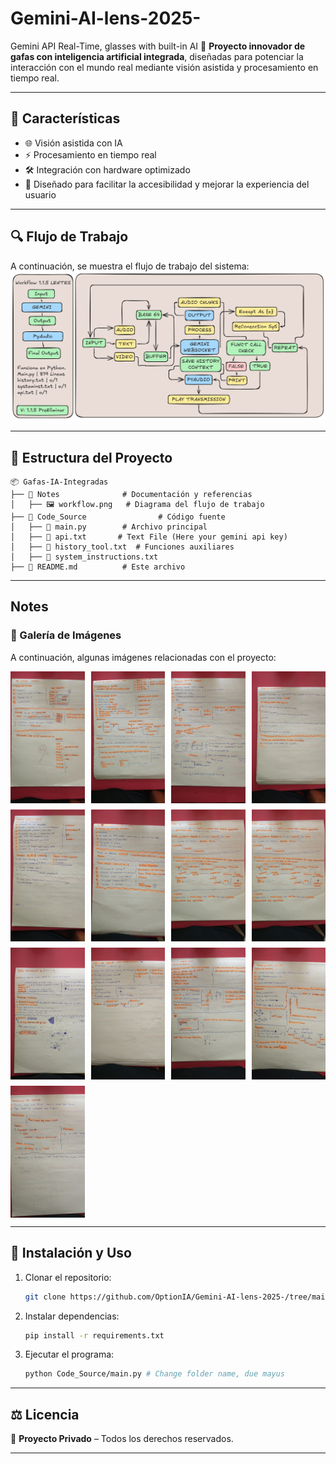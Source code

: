# Gemini-AI-lens-2025-
Gemini API Real-Time, glasses with built-in AI
🚀 **Proyecto innovador de gafas con inteligencia artificial integrada**, diseñadas para potenciar la interacción con el mundo real mediante visión asistida y procesamiento en tiempo real.

---

## 📌 Características
- 🌐 Visión asistida con IA
- ⚡ Procesamiento en tiempo real
- 🛠️ Integración con hardware optimizado
- 🎯 Diseñado para facilitar la accesibilidad y mejorar la experiencia del usuario

---

## 🔍 Flujo de Trabajo
A continuación, se muestra el flujo de trabajo del sistema:  
![Workflow](Notes/workflow.png)

---

## 📂 Estructura del Proyecto
```
📦 Gafas-IA-Integradas
├── 📁 Notes              # Documentación y referencias
│   ├── 🖼️ workflow.png   # Diagrama del flujo de trabajo
├── 📂 Code_Source                # Código fuente
│   ├── 📜 main.py        # Archivo principal
│   ├── 📜 api.txt       # Text File (Here your gemini api key)
│   ├── 📜 history_tool.txt  # Funciones auxiliares
│   ├── 📜 system_instructions.txt
├── 📄 README.md          # Este archivo
```
---
## Notes
### 📸 Galería de Imágenes

A continuación, algunas imágenes relacionadas con el proyecto:

<div style="display: grid; grid-template-columns: repeat(4, 1fr); gap: 10px;">
  <img src="Notes/paper (1).jpeg" width="200">
  <img src="Notes/paper (2).jpeg" width="200">
  <img src="Notes/paper (3).jpeg" width="200">
  <img src="Notes/paper (4).jpeg" width="200">
  <img src="Notes/paper (5).jpeg" width="200">
  <img src="Notes/paper (6).jpeg" width="200">
  <img src="Notes/paper (7).jpeg" width="200">
  <img src="Notes/paper (8).jpeg" width="200">
  <img src="Notes/paper (9).jpeg" width="200">
  <img src="Notes/paper (10).jpeg" width="200">
  <img src="Notes/paper (11).jpeg" width="200">
  <img src="Notes/paper (12).jpeg" width="200">
  <img src="Notes/paper (13).jpeg" width="200">
</div>

---

## 🚀 Instalación y Uso
1. Clonar el repositorio:
   ```bash
   git clone https://github.com/OptionIA/Gemini-AI-lens-2025-/tree/main
   ```
2. Instalar dependencias:
   ```bash
   pip install -r requirements.txt
   ```
3. Ejecutar el programa:
   ```bash
   python Code_Source/main.py # Change folder name, due mayus
   ```

---

## ⚖️ Licencia
🚫 **Proyecto Privado** – Todos los derechos reservados.

---
